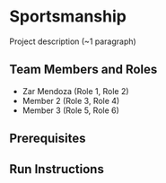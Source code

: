 # Sportsmanship

Project description (~1 paragraph)

## Team Members and Roles

* Zar Mendoza (Role 1, Role 2)
* Member 2 (Role 3, Role 4)
* Member 3 (Role 5, Role 6)

## Prerequisites

## Run Instructions
